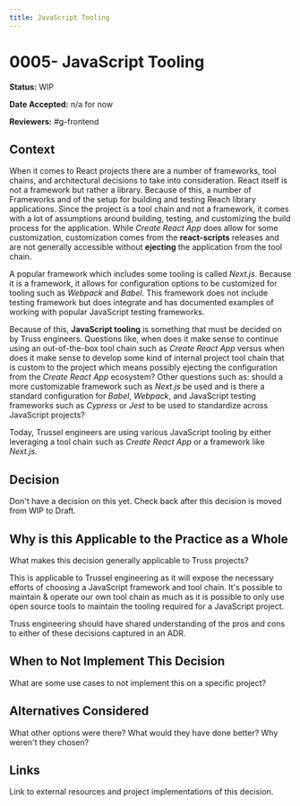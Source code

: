 ```yaml
---
title: JavaScript Tooling
---
```


# 0005- JavaScript Tooling

**Status:** WIP

**Date Accepted:** n/a for now

**Reviewers:** #g-frontend

## Context

When it comes to React projects there are a number of frameworks, tool chains,
and architectural decisions to take into consideration. React itself is not a
framework but rather a library. Because of this, a number of Frameworks and
of the setup for building and testing Reach library applications. Since the
project is a tool chain and not a framework, it comes with a lot of assumptions
around building, testing, and customizing the build process for the application.
While _Create React App_ does allow for some customization, customization comes
from the **react-scripts** releases and are not generally accessible without
**ejecting** the application from the tool chain.

A popular framework which includes some tooling is called _Next.js_. Because it is a
framework, it allows for configuration options to be customized for tooling such
as _Webpack_ and _Babel_. This framework does not include testing framework but
does integrate and has documented examples of working with popular JavaScript
testing frameworks.

Because of this, **JavaScript tooling** is something that must be decided on by
Truss engineers. Questions like, when does it make sense to continue using an
out-of-the-box tool chain such as _Create React App_ versus when does it make
sense to develop some kind of internal project tool chain that is custom to the
project which means possibly ejecting the configuration from the _Create React
App_ ecosystem? Other questions such as: should a more customizable framework
such as _Next.js_ be used and is there a standard configuration for _Babel_,
_Webpack_, and JavaScript testing frameworks such as _Cypress_ or _Jest_ to be
used to standardize across JavaScript projects?

Today, Trussel engineers are using various JavaScript tooling by either
leveraging a tool chain such as _Create React App_ or a framework like
_Next.js_.

## Decision

Don't have a decision on this yet. Check back after this decision is moved from
WIP to Draft.

## Why is this Applicable to the Practice as a Whole

What makes this decision generally applicable
to Truss projects?

This is applicable to Trussel engineering as it will expose the necessary
efforts of choosing a JavaScript framework and tool chain. It's possible to
maintain & operate our own tool chain as much as it is possible to only use open
source tools to maintain the tooling required for a JavaScript project.

Truss engineering should have shared understanding of the pros and cons to
either of these decisions captured in an ADR.

## When to Not Implement This Decision

What are some use cases to not implement this
on a specific project?

## Alternatives Considered

What other options were there?
What would they have done better?
Why weren't they chosen?

## Links

Link to external resources
and project implementations of this decision.
